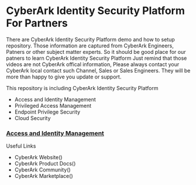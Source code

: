 # CyberArk Identity Security Platform For Partners

There are CyberArk Identity Security Platform demo and how to setup repository. Those information are captured from CyberArk Engineers, Patners or other subject matter experts. So it should be good place for our patners to learn CyberArk Identity Security Platform 
Just remind that those videos are not CyberArk offical information, Please always contact your CyberArk local contact such Channel, Sales or Sales Engineers. They will be more than happy to give you update or support.

This repository is including CyberArk Identity Security Platform
- Access and Identity Management
- Privileged Access Management
- Endpoint Privilege Security
- Cloud Security

### [Access and Identity Management](Access_and_Identity_Management.md)

Useful Links
- CyberArk Website()
- CyberArk Product Docs()
- CyberArk Community()
- CyberArk Marketplace()

